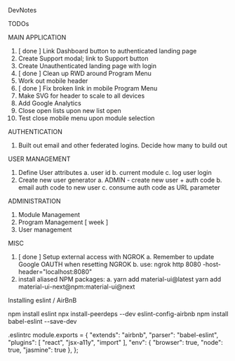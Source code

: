 DevNotes

TODOs


MAIN APPLICATION
1. [ done ] Link Dashboard button to authenticated landing page
2. Create Support modal; link to Support button
3. Create Unauthenticated landing page with login
4. [ done ] Clean up RWD around Program Menu
5. Work out mobile header
6. [ done ] Fix broken link in mobile Program Menu
7. Make SVG for header to scale to all devices
8. Add Google Analytics
9. Close open lists upon new list open
10. Test close mobile menu upon module selection

AUTHENTICATION
1. Built out email and other federated logins. Decide how many to build out

USER MANAGEMENT
1. Define User attributes
    a. user id
    b. current module
    c. log user login
2. Create new user generator
    a. ADMIN - create new user + auth code
    b. email auth code to new user
    c. consume auth code as URL parameter

ADMINISTRATION
1. Module Management
2. Program Management [ week ]
3. User management

MISC
1. [ done ] Setup external access with NGROK
    a. Remember to update Google OAUTH when resetting NGROK
    b. use: ngrok http 8080 -host-header="localhost:8080"
2. install aliased NPM packages:
    a.  yarn add material-ui@latest
        yarn add material-ui-next@npm:material-ui@next

Installing eslint / AirBnB

npm install eslint
npx install-peerdeps --dev eslint-config-airbnb
npm install babel-eslint --save-dev

.eslintrc
    module.exports = {
        "extends": "airbnb",
        "parser": "babel-eslint",
        "plugins": [
            "react",
            "jsx-a11y",
            "import"
        ],
        "env": {
            "browser": true,
            "node": true,
            "jasmine": true
        },
    };